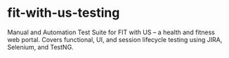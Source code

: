 # fit-with-us-testing
Manual and Automation Test Suite for FIT with US – a health and fitness web portal. Covers functional, UI, and session lifecycle testing using JIRA, Selenium, and TestNG.
